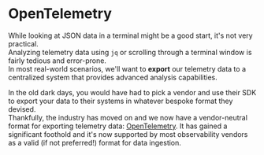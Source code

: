 # OpenTelemetry

While looking at JSON data in a terminal might be a good start, it's not very practical.  
Analyzing telemetry data using `jq` or scrolling through a terminal window is fairly tedious
and error-prone.\
In most real-world scenarios, we'll want to **export** our telemetry data to a centralized
system that provides advanced analysis capabilities.

In the old dark days, you would have had to pick a vendor and use their SDK to export your data
to their systems in whatever bespoke format they devised.\
Thankfully, the industry has moved on and we now have a vendor-neutral format for exporting
telemetry data: [OpenTelemetry](https://opentelemetry.io/). 
It has gained a significant foothold and it's now supported by most observability vendors as
a valid (if not preferred!) format for data ingestion.